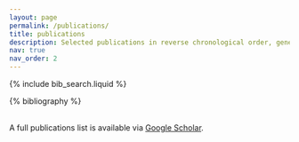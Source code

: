 ```yaml
---
layout: page
permalink: /publications/
title: publications
description: Selected publications in reverse chronological order, generated by jekyll-scholar. <br> Papers published before 2013 were published under maiden name (Heather P. Howard). For a complete list, see Google Scholar.
nav: true
nav_order: 2
---
```


<!-- _pages/publications.md -->

<!-- Bibsearch Feature -->
{% include bib_search.liquid %}

<div class="publications">

{% bibliography %}

</div>

<br>A full publications list is available via <a href="https://scholar.google.com/citations?user=JmlZjPgAAAAJ"> Google Scholar</a>.
<br><a href="https://scholar.google.com/citations?user=JmlZjPgAAAAJ"> <i class="ai ai-google-scholar-square ai-3x"></i> </a>
